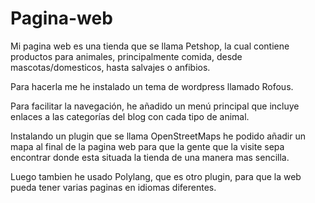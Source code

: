 # Pagina-web
Mi pagina web es una tienda que se llama Petshop, la cual contiene productos para animales, principalmente comida, desde mascotas/domesticos, hasta salvajes o anfibios.

Para hacerla me he instalado un tema de wordpress llamado Rofous.

Para facilitar la navegación, he añadido un menú principal que incluye enlaces a las categorías del blog con cada tipo de animal.

Instalando un plugin que se llama OpenStreetMaps he podido añadir un mapa al final de la pagina web para que la gente que la visite sepa encontrar donde esta situada la tienda de una manera mas sencilla.

Luego tambien he usado Polylang, que es otro plugin, para que la web pueda tener varias paginas en idiomas diferentes.
